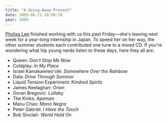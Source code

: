 ```yaml
---
title: "A Going-Away Present"
date: 2009-06-21 18:08:28
year: 2009
---
```

<a href="http://phyllers.wordpress.com/">Phyliss Lee</a> finished working with us this past Friday—she's leaving next week for a year-long internship in Japan.  To speed her on her way, the other summer students each contributed one tune to a mixed CD. If you're wondering what hip young nerds listen to these days, here they all are:
<ul>
	<li>Queen: <em>Don't Stop Me Now</em></li>
	<li>Coldplay: <em>In My Place</em></li>
	<li>Israel Kamakawiwo'ole: <em>Somewhere Over the Rainbow</em></li>
	<li>Dala: <em>Drive Through Summer</em></li>
	<li>Liquid Tension Experiment: <em>Kindred Spirits</em></li>
	<li>James Keelaghan: <em>Orion</em></li>
	<li>Goran Bregovic: <em>Lullaby</em></li>
	<li>The Kinks: <em>Apeman</em></li>
	<li>Manu Chao: <em>Mano Negra</em></li>
	<li>Peter Gabriel: <em>I Have the Touch</em></li>
	<li>Bob Sinclair: <em>World Hold On</em></li>
</ul>
